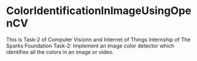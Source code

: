 # ColorIdentificationInImageUsingOpenCV
This is Task-2 of Computer Visionn and Internet of Things Internship of The Sparks Foundation
Task-2:
Implement an image color detector which identifies all the colors in an image or video.

